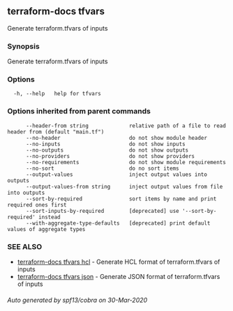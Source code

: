 ## terraform-docs tfvars

Generate terraform.tfvars of inputs

### Synopsis

Generate terraform.tfvars of inputs

### Options

```
  -h, --help   help for tfvars
```

### Options inherited from parent commands

```
      --header-from string             relative path of a file to read header from (default "main.tf")
      --no-header                      do not show module header
      --no-inputs                      do not show inputs
      --no-outputs                     do not show outputs
      --no-providers                   do not show providers
      --no-requirements                do not show module requirements
      --no-sort                        do no sort items
      --output-values                  inject output values into outputs
      --output-values-from string      inject output values from file into outputs
      --sort-by-required               sort items by name and print required ones first
      --sort-inputs-by-required        [deprecated] use '--sort-by-required' instead
      --with-aggregate-type-defaults   [deprecated] print default values of aggregate types
```

### SEE ALSO

* [terraform-docs tfvars hcl](/docs/formats/tfvars-hcl.md)	 - Generate HCL format of terraform.tfvars of inputs
* [terraform-docs tfvars json](/docs/formats/tfvars-json.md)	 - Generate JSON format of terraform.tfvars of inputs

###### Auto generated by spf13/cobra on 30-Mar-2020
